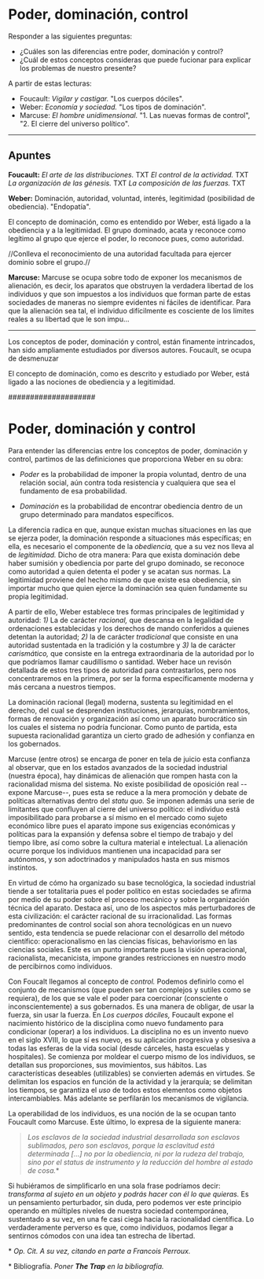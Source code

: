Poder, dominación, control
=============================

Responder a las siguientes preguntas:

- ¿Cuáles son las diferencias entre poder, dominación y control?
- ¿Cuál de estos conceptos consideras que puede fucionar para explicar los problemas de nuestro presente?

A partir de estas lecturas:

- Foucault: _Vigilar y castigar._ "Los cuerpos dóciles".
- Weber: _Economía y sociedad._ "Los tipos de dominación".
- Marcuse: _El hombre unidimensional._ "1. Las nuevas formas de control", "2. El cierre del universo político".

----------------

## Apuntes

**Foucault:**
_El arte de las distribuciones._ TXT
_El control de la actividad._ TXT
_La organización de las génesis._ TXT
_La composición de las fuerzas._ TXT

**Weber:**
Dominación, autoridad, voluntad, interés, legitimidad (posibilidad de obediencia). "Endopatía".

El concepto de dominación, como es entendido por Weber, está ligado a la obediencia y a la legitimidad. El grupo dominado, acata y reconoce como legítimo al grupo que ejerce el poder, lo reconoce pues, como autoridad.

//Conlleva el reconocimiento de una autoridad facultada para ejercer dominio sobre el grupo.//

**Marcuse:**
Marcuse se ocupa sobre todo de exponer los mecanismos de alienación, es decir, los aparatos que obstruyen la verdadera libertad de los individuos y que son impuestos a los individuos que forman parte de estas sociedades de maneras no siempre evidentes ni fáciles de identificar. Para que la alienación sea tal, el individuo difícilmente es cosciente de los límites reales a su libertad que le son impu...

----------------------------

Los conceptos de poder, dominación y control, están finamente intrincados, han sido ampliamente estudiados por diversos autores. Foucault, se ocupa de desmenuzar


El concepto de dominación, como es descrito y estudiado por Weber, está ligado a las nociones de obediencia y a legitimidad.

####################

Poder, dominación y control
===========================

Para entender las diferencias entre los conceptos de poder, dominación y
control, partimos de las definiciones que proporciona Weber en su obra:

-   *Poder* es la probabilidad de imponer la propia voluntad, dentro de
    una relación social, aún contra toda resistencia y cualquiera que
    sea el fundamento de esa probabilidad.

-   *Dominación* es la probabilidad de encontrar obediencia dentro de un
    grupo determinado para mandatos específicos.

La diferencia radica en que, aunque existan muchas situaciones en las
que se ejerza poder, la dominación responde a situaciones más
específicas; en ella, es necesario el componente de la *obediencia,* que
a su vez nos lleva al de *legitimidad.* Dicho de otra manera: Para que
exista dominación debe haber sumisión y obediencia por parte del grupo
dominado, se reconoce como autoridad a quien detenta el poder y se
acatan sus normas. La legitimidad proviene del hecho mismo de que existe
esa obediencia, sin importar mucho que quien ejerce la dominación sea quien
fundamente su propia legitimidad.

A partir de ello, Weber establece tres formas principales de legitimidad
y autoridad: *1)* La de carácter *racional,* que descansa en la
legalidad de ordenaciones establecidas y los derechos de mando
conferidos a quienes detentan la autoridad; *2)* la de carácter
*tradicional* que consiste en una autoridad sustentada en la tradición y
la costumbre y *3)* la de carácter *carismático,* que consiste en la
entrega extraordinaria de la autoridad por lo que podríamos llamar
caudillismo o santidad. Weber hace un revisón detallada de estos tres
tipos de autoridad para contrastarlos, pero nos concentraremos en la
primera, por ser la forma específicamente moderna y más cercana a
nuestros tiempos.

La dominación racional (legal) moderna, sustenta su legitimidad en el
derecho, del cual se desprenden instituciones, jerarquías,
nombramientos, formas de renovación y organización así como un aparato
burocrático sin los cuales el sistema no podría funcionar. Como punto de
partida, esta supuesta racionalidad garantiza un cierto grado de
adhesión y confianza en los gobernados.

Marcuse (entre otros) se encarga de poner en tela de juicio esta
confianza al observar, que en los estados avanzados de la sociedad
industrial (nuestra época), hay dinámicas de alienación que rompen hasta
con la racionalidad misma del sistema. No existe posibilidad de
oposición real --expone Marcuse--, pues esta se reduce a la mera
promoción y debate de políticas alternativas dentro del *statu quo.* Se
imponen además una serie de limitantes que confluyen al cierre del
universo político: el individuo está imposibilitado para probarse a sí
mismo en el mercado como sujeto económico libre pues el aparato impone
sus exigencias económicas y políticas para la expansión y defensa sobre
el tiempo de trabajo y del tiempo libre, así como sobre la cultura
material e intelectual. La alienación ocurre porque los individuos
mantienen una incapacidad para ser autónomos, y son adoctrinados y
manipulados hasta en sus mismos instintos.

En virtud de cómo ha organizado su base tecnológica, la sociedad
industrial tiende a ser totalitaria pues el poder político en estas
sociedades se afirma por medio de su poder sobre el proceso mecánico y
sobre la organización técnica del aparato. Destaca así, uno de los
aspectos más perturbadores de esta civilización: el carácter racional de
su irracionalidad. Las formas predominantes de control social son ahora
tecnológicas en un nuevo sentido, esta tendencia se puede relacionar con
el desarrollo del método científico: operacionalismo en las ciencias
físicas, behaviorismo en las ciencias sociales. Este es un punto
importante pues la visión operacional, racionalista, mecanicista, impone
grandes restricciones en nuestro modo de percibirnos como individuos.

Con Foucalt llegamos al concepto de *control.* Podemos definirlo como el
conjunto de mecanismos (que pueden ser tan complejos y sutiles como se
requiera), de los que se vale el poder para coercionar (consciente o
inconscientemente) a sus gobernados. Es una manera de obligar, de usar
la fuerza, sin usar la fuerza. En *Los cuerpos dóciles,* Foucault expone
el nacimiento histórico de la disciplina como nuevo fundamento para
condicionar (operar) a los individuos. La disciplina no es un invento
nuevo en el siglo XVIII, lo que sí es nuevo, es su aplicación progresiva
y obsesiva a todas las esferas de la vida social (desde cárceles, hasta
escuelas y hospitales). Se comienza por moldear el cuerpo mismo de los
individuos, se detallan sus proporciones, sus movimientos, sus hábitos.
Las características deseables (utilizables) se convierten además en
virtudes. Se delimitan los espacios en función de la actividad y la
jerarquía; se delimitan los tiempos, se garantiza el *uso* de todos
estos elementos como objetos intercambiables. Más adelante se perfilarán
los mecanismos de vigilancia.

La operabilidad de los individuos, es una noción de la se ocupan tanto
Foucault como Marcuse. Este último, lo expresa de la siguiente manera:

> *Los esclavos de la sociedad industrial desarrollada son esclavos
> sublimados, pero son esclavos, porque la esclavitud está determinada
> \[...\] no por la obediencia, ni por la rudeza del trabajo, sino por
> el status de instrumento y la reducción del hombre al estado de
> cosa.*\*

Si hubiéramos de simplificarlo en una sola frase podríamos decir:
*transforma al sujeto en un objeto y podrás hacer con él lo que
quieras.* Es un pensamiento perturbador, sin duda, pero podemos ver este
principio operando en múltiples niveles de nuestra sociedad
contemporánea, sustentado a su vez, en una fe casi ciega hacia la
racionalidad científica. Lo verdaderamente perverso es que, como
individuos, podamos llegar a sentirnos cómodos con una idea tan estrecha
de libertad.

\* *Op. Cit. A su vez, citando en parte a Francois Perroux.*

\* Bibliografía. *Poner **The Trap** en la bibliografía.*
